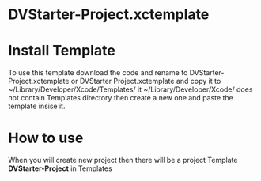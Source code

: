 # DVStarter-Project.xctemplate

# Install Template

To use this template download the code and rename to DVStarter-Project.xctemplate or DVStarter Project.xctemplate and copy it to ~/Library/Developer/Xcode/Templates/ it ~/Library/Developer/Xcode/ does not contain Templates directory then create a new one and paste the template insise it. 

# How to use

When you will create new project then there will be a project Template <b>DVStarter-Project</b> in Templates
